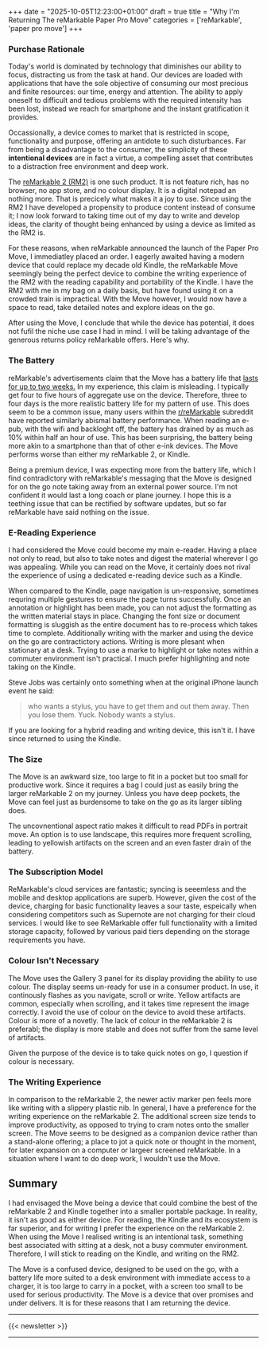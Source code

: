 +++
date = "2025-10-05T12:23:00+01:00"
draft = true
title = "Why I'm Returning The reMarkable Paper Pro Move"
categories = ['reMarkable', 'paper pro move']
+++

### Purchase Rationale

Today's world is dominated by technology that diminishes our ability to focus, distracting us from the task at hand. Our devices are loaded with applications that have the sole objective of consuming our most precious and finite resources: our time, energy and attention. The ability to apply oneself to difficult and tedious problems with the required intensity has been lost, instead we reach for smartphone and the instant gratification it provides.

Occassionally, a device comes to market that is restricted in scope, functionality and purpose, offering an antidote to such disturbances. Far from being a disadvantage to the consumer, the simplicity of these **intentional devices** are in fact a virtue, a compelling asset that contributes to a distraction free environment and deep work.

The [reMarkable 2 (RM2)](https://reMarkable.com/products/reMarkable-2) is one such product. It is not feature rich, has no browser, no app store, and no colour display. It is a digital notepad an nothing more. That is precicely what makes it a joy to use. Since using the RM2 I have developed a propensity to produce content instead of consume it; I now look forward to taking time out of my day to write and develop ideas, the clarity of thought being enhanced by using a device as limited as the RM2 is.

For these reasons, when reMarkable announced the launch of the Paper Pro Move, I immediatley placed an order. I eagerly awaited having a modern device that could replace my decade old Kindle, the reMarkable Move seemingly being the perfect device to combine the writing experience of the RM2 with the reading capability and portability of the Kindle. I have the RM2 with me in my bag on a daily basis, but have found using it on a crowded train is impractical. With the Move however, I would now have a space to read, take detailed notes and explore ideas on the go.

After using the Move, I conclude that while the device has potential, it does not fufil the niche use case I had in mind. I will be taking advantage of the generous returns policy reMarkable offers. Here's why.

### The Battery

reMarkable's advertisements claim that the Move has a battery life that [lasts for up to two weeks.](https://reMarkable.com/products/reMarkable-paper/pro-move) In my experience, this claim is misleading. I typically get four to five hours of aggregate use on the device. Therefore, three to four days is the more realistic battery life for my pattern of use. This does seem to be a common issue, many users within the [r/reMarkable](https://www.reddit.com/r/reMarkableTablet/) subreddit have reported similarly abismal battery performance. When reading an e-pub, with the wifi and backloght off, the battery has drained by as much as 10% within half an hour of use. This has been surprising, the battery being more akin to a smartphone than that of other e-ink devices. The Move performs worse than either my reMarkable 2, or Kindle.

Being a premium device, I was expecting more from the battery life, which I find contradictory with reMarkable's messaging that the Move is designed for on the go note taking away from an external power source. I'm not confident it would last a long coach or plane journey. I hope this is a teething issue that can be rectified by software updates, but so far reMarkable have said nothing on the issue.

### E-Reading Experience

I had considered the Move could become my main e-reader. Having a place not only to read, but also to take notes and digest the material wherever I go was appealing. While you can read on the Move, it certainly does not rival the experience of using a dedicated e-reading device such as a Kindle.

When compared to the Kindle, page navigation is un-responsive, sometimes requring multiple gestures to ensure the page turns successfully. Once an annotation or highlight has been made, you can not adjust the formatting as the written material stays in place. Changing the font size or document formatting is sluggish as the entire document has to re-process which takes time to complete. Additionally writing with the marker and using the device on the go are contractictory actions. Writing is more plesant when stationary at a desk. Trying to use a marke to highlight or take notes within a commuter environment isn't practical. I much prefer highlighting and note taking on the Kindle. 

Steve Jobs was certainly onto something when at the original iPhone launch event he said:
> who wants a stylus, you have to get them and out them away. Then you lose them. Yuck. Nobody wants a stylus.

If you are looking for a hybrid reading and writing device, this isn't it. I have since returned to using the Kindle. 

### The Size

The Move is an awkward size, too large to fit in a pocket but too small for productive work. Since it requires a bag I could just as easily bring the larger reMarkable 2 on my journey. Unless you have deep pockets, the Move can feel just as burdensome to take on the go as its larger sibling does.

The uncovnentional aspect ratio makes it difficult to read PDFs in portrait move. An option is to use landscape, this requires more frequent scrolling, leading to yellowish artifacts on the screen and an even faster drain of the battery.

### The Subscription Model

ReMarkable's cloud services are fantastic; syncing is seeemless and the mobile and desktop applications are superb. However, given the cost of the device, charging for basic functionality leaves a sour taste, espeically when considering competitors such as Supernote are not charging for their cloud services. I would like to see ReMarkable offer full functionality with a limited storage capacity, followed by various paid tiers depending on the storage requirements you have.

### Colour Isn't Necessary

The Move uses the Gallery 3 panel for its display providing the ability to use colour. The display seems un-ready for use in a consumer product. In use, it continously flashes as you navigate, scroll or write. Yellow artifacts are common, especially when scrolling, and it takes time represent the image correctly. I avoid the use of colour on the device to avoid these artifacts. Colour is more of a novetly. The lack of colour in the reMarkable 2 is preferabl; the display is more stable and does not suffer from the same level of artifacts.

Given the purpose of the device is to take quick notes on go, I question if colour is necessary.

### The Writing Experience

In comparison to the reMarkable 2, the newer activ marker pen feels more like writing with a slippery plastic nib. In general, I have a preference for the writing experience on the reMarkable 2. The additional screen size tends to improve productivity, as opposed to trying to cram notes onto the smaller screen. The Move seems to be designed as a companion device rather than a stand-alone offering; a place to jot a quick note or thought in the moment, for later expansion on a computer or largeer screened reMarkable. In a situation where I want to do deep work, I wouldn't use the Move.

## Summary

I had envisaged the Move being a device that could combine the best of the reMarkable 2 and Kindle together into a smaller portable package. In reality, it isn't as good as either device. For reading, the Kindle and its ecosystem is far superior, and for writing I prefer the experience on the reMarkable 2. When using the Move I realised writing is an intentional task, something best associated with sitting at a desk, not a busy commuter environment. Therefore, I will stick to reading on the Kindle, and writing on the RM2. 

The Move is a confused device, designed to be used on the go, with a battery life more suited to a desk environment with immediate access to a charger, it is too large to carry in a pocket, with a screen too small to be used for serious productivity. The Move is a device that over promises and under delivers. It is for these reasons that I am returning the device.

---

{{< newsletter >}}

---
